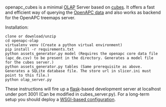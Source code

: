 openapc_cubes is a minimal [OLAP](https://en.wikipedia.org/wiki/Online_analytical_processing) Server based on [cubes](http://cubes.databrewery.org/). It offers a fast and efficient way of querying the [OpenAPC data](https://github.com/OpenAPC) and also works as backend for the OpenAPC treemaps server.

Installation:

    clone or download/unzip
    cd openapc-olap
    virtualenv venv (Create a python virtual environment)
    pip install -r requirements.txt
    python assets_generator.py model (Requires the openapc core data file (apc_de.csv) to be present in the directory. Generates a model file for the cubes server.)
    python assets_generator.py tables (Same prerequisite as above. Generates a SQLite database file. The store url in slicer.ini must point to this file.)
    python olap_server.py

These instructions will fire up a [flask](http://flask.pocoo.org/)-based development server at localhost under port 3001 (Can be modified in cubes_server.py). For a long-term setup you should deploy a [WSGI-based configuration](https://pythonhosted.org/cubes/deployment.html).
